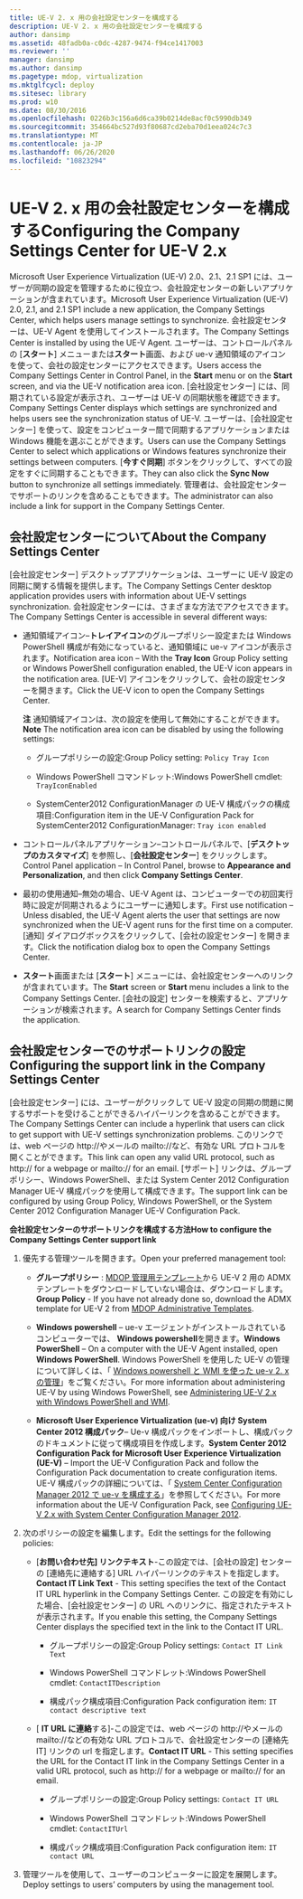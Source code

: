 ```yaml
---
title: UE-V 2. x 用の会社設定センターを構成する
description: UE-V 2. x 用の会社設定センターを構成する
author: dansimp
ms.assetid: 48fadb0a-c0dc-4287-9474-f94ce1417003
ms.reviewer: ''
manager: dansimp
ms.author: dansimp
ms.pagetype: mdop, virtualization
ms.mktglfcycl: deploy
ms.sitesec: library
ms.prod: w10
ms.date: 08/30/2016
ms.openlocfilehash: 0226b3c156a6d6ca39b0214de8acf0c5990db349
ms.sourcegitcommit: 354664bc527d93f80687cd2eba70d1eea024c7c3
ms.translationtype: MT
ms.contentlocale: ja-JP
ms.lasthandoff: 06/26/2020
ms.locfileid: "10823294"
---
```

# <span data-ttu-id="64f07-103">UE-V 2. x 用の会社設定センターを構成する</span><span class="sxs-lookup"><span data-stu-id="64f07-103">Configuring the Company Settings Center for UE-V 2.x</span></span>


<span data-ttu-id="64f07-104">Microsoft User Experience Virtualization (UE-V) 2.0、2.1、2.1 SP1 には、ユーザーが同期の設定を管理するために役立つ、会社設定センターの新しいアプリケーションが含まれています。</span><span class="sxs-lookup"><span data-stu-id="64f07-104">Microsoft User Experience Virtualization (UE-V) 2.0, 2.1, and 2.1 SP1 include a new application, the Company Settings Center, which helps users manage settings to synchronize.</span></span> <span data-ttu-id="64f07-105">会社設定センターは、UE-V Agent を使用してインストールされます。</span><span class="sxs-lookup"><span data-stu-id="64f07-105">The Company Settings Center is installed by using the UE-V Agent.</span></span> <span data-ttu-id="64f07-106">ユーザーは、コントロールパネルの [**スタート**] メニューまたは**スタート**画面、および ue-v 通知領域のアイコンを使って、会社の設定センターにアクセスできます。</span><span class="sxs-lookup"><span data-stu-id="64f07-106">Users access the Company Settings Center in Control Panel, in the **Start** menu or on the **Start** screen, and via the UE-V notification area icon.</span></span> <span data-ttu-id="64f07-107">[会社設定センター] には、同期されている設定が表示され、ユーザーは UE-V の同期状態を確認できます。</span><span class="sxs-lookup"><span data-stu-id="64f07-107">Company Settings Center displays which settings are synchronized and helps users see the synchronization status of UE-V.</span></span> <span data-ttu-id="64f07-108">ユーザーは、[会社設定センター] を使って、設定をコンピューター間で同期するアプリケーションまたは Windows 機能を選ぶことができます。</span><span class="sxs-lookup"><span data-stu-id="64f07-108">Users can use the Company Settings Center to select which applications or Windows features synchronize their settings between computers.</span></span> <span data-ttu-id="64f07-109">[**今すぐ同期**] ボタンをクリックして、すべての設定をすぐに同期することもできます。</span><span class="sxs-lookup"><span data-stu-id="64f07-109">They can also click the **Sync Now** button to synchronize all settings immediately.</span></span> <span data-ttu-id="64f07-110">管理者は、会社設定センターでサポートのリンクを含めることもできます。</span><span class="sxs-lookup"><span data-stu-id="64f07-110">The administrator can also include a link for support in the Company Settings Center.</span></span>

## <span data-ttu-id="64f07-111">会社設定センターについて</span><span class="sxs-lookup"><span data-stu-id="64f07-111">About the Company Settings Center</span></span>


<span data-ttu-id="64f07-112">[会社設定センター] デスクトップアプリケーションは、ユーザーに UE-V 設定の同期に関する情報を提供します。</span><span class="sxs-lookup"><span data-stu-id="64f07-112">The Company Settings Center desktop application provides users with information about UE-V settings synchronization.</span></span> <span data-ttu-id="64f07-113">会社設定センターには、さまざまな方法でアクセスできます。</span><span class="sxs-lookup"><span data-stu-id="64f07-113">The Company Settings Center is accessible in several different ways:</span></span>

-   <span data-ttu-id="64f07-114">通知領域アイコン–**トレイアイコン**のグループポリシー設定または Windows PowerShell 構成が有効になっていると、通知領域に ue-v アイコンが表示されます。</span><span class="sxs-lookup"><span data-stu-id="64f07-114">Notification area icon – With the **Tray Icon** Group Policy setting or Windows PowerShell configuration enabled, the UE-V icon appears in the notification area.</span></span> <span data-ttu-id="64f07-115">[UE-V] アイコンをクリックして、会社の設定センターを開きます。</span><span class="sxs-lookup"><span data-stu-id="64f07-115">Click the UE-V icon to open the Company Settings Center.</span></span>

    <span data-ttu-id="64f07-116">**注** 通知領域アイコンは、次の設定を使用して無効にすることができます。</span><span class="sxs-lookup"><span data-stu-id="64f07-116">**Note** The notification area icon can be disabled by using the following settings:</span></span>

    -   <span data-ttu-id="64f07-117">グループポリシーの設定:</span><span class="sxs-lookup"><span data-stu-id="64f07-117">Group Policy setting:</span></span> `Policy Tray Icon`

    -   <span data-ttu-id="64f07-118">Windows PowerShell コマンドレット:</span><span class="sxs-lookup"><span data-stu-id="64f07-118">Windows PowerShell cmdlet:</span></span> `TrayIconEnabled`

    -   <span data-ttu-id="64f07-119">SystemCenter2012 ConfigurationManager の UE-V 構成パックの構成項目:</span><span class="sxs-lookup"><span data-stu-id="64f07-119">Configuration item in the UE-V Configuration Pack for SystemCenter2012 ConfigurationManager:</span></span> `Tray icon enabled`

     

-   <span data-ttu-id="64f07-120">コントロールパネルアプリケーション–コントロールパネルで、[**デスクトップのカスタマイズ**] を参照し、[**会社設定センター**] をクリックします。</span><span class="sxs-lookup"><span data-stu-id="64f07-120">Control Panel application – In Control Panel, browse to **Appearance and Personalization**, and then click **Company Settings Center**.</span></span>

-   <span data-ttu-id="64f07-121">最初の使用通知–無効の場合、UE-V Agent は、コンピューターでの初回実行時に設定が同期されるようにユーザーに通知します。</span><span class="sxs-lookup"><span data-stu-id="64f07-121">First use notification – Unless disabled, the UE-V Agent alerts the user that settings are now synchronized when the UE-V agent runs for the first time on a computer.</span></span> <span data-ttu-id="64f07-122">[通知] ダイアログボックスをクリックして、[会社の設定センター] を開きます。</span><span class="sxs-lookup"><span data-stu-id="64f07-122">Click the notification dialog box to open the Company Settings Center.</span></span>

-   <span data-ttu-id="64f07-123">**スタート**画面または [**スタート**] メニューには、会社設定センターへのリンクが含まれています。</span><span class="sxs-lookup"><span data-stu-id="64f07-123">The **Start** screen or **Start** menu includes a link to the Company Settings Center.</span></span> <span data-ttu-id="64f07-124">[会社の設定] センターを検索すると、アプリケーションが検索されます。</span><span class="sxs-lookup"><span data-stu-id="64f07-124">A search for Company Settings Center finds the application.</span></span>

## <span data-ttu-id="64f07-125">会社設定センターでのサポートリンクの設定</span><span class="sxs-lookup"><span data-stu-id="64f07-125">Configuring the support link in the Company Settings Center</span></span>


<span data-ttu-id="64f07-126">[会社設定センター] には、ユーザーがクリックして UE-V 設定の同期の問題に関するサポートを受けることができるハイパーリンクを含めることができます。</span><span class="sxs-lookup"><span data-stu-id="64f07-126">The Company Settings Center can include a hyperlink that users can click to get support with UE-V settings synchronization problems.</span></span> <span data-ttu-id="64f07-127">このリンクでは、web ページの http://やメールの mailto://など、有効な URL プロトコルを開くことができます。</span><span class="sxs-lookup"><span data-stu-id="64f07-127">This link can open any valid URL protocol, such as http:// for a webpage or mailto:// for an email.</span></span> <span data-ttu-id="64f07-128">[サポート] リンクは、グループポリシー、Windows PowerShell、または System Center 2012 Configuration Manager UE-V 構成パックを使用して構成できます。</span><span class="sxs-lookup"><span data-stu-id="64f07-128">The support link can be configured by using Group Policy, Windows PowerShell, or the System Center 2012 Configuration Manager UE-V Configuration Pack.</span></span>

**<span data-ttu-id="64f07-129">会社設定センターのサポートリンクを構成する方法</span><span class="sxs-lookup"><span data-stu-id="64f07-129">How to configure the Company Settings Center support link</span></span>**

1.  <span data-ttu-id="64f07-130">優先する管理ツールを開きます。</span><span class="sxs-lookup"><span data-stu-id="64f07-130">Open your preferred management tool:</span></span>

    -   <span data-ttu-id="64f07-131">**グループポリシー** : [MDOP 管理用テンプレート](https://go.microsoft.com/fwlink/p/?LinkId=393941)から UE-V 2 用の ADMX テンプレートをダウンロードしていない場合は、ダウンロードします。</span><span class="sxs-lookup"><span data-stu-id="64f07-131">**Group Policy** - If you have not already done so, download the ADMX template for UE-V 2 from [MDOP Administrative Templates](https://go.microsoft.com/fwlink/p/?LinkId=393941).</span></span>

    -   <span data-ttu-id="64f07-132">**Windows powershell** – ue-v エージェントがインストールされているコンピューターでは、 **Windows powershell**を開きます。</span><span class="sxs-lookup"><span data-stu-id="64f07-132">**Windows PowerShell** – On a computer with the UE-V Agent installed, open **Windows PowerShell**.</span></span> <span data-ttu-id="64f07-133">Windows PowerShell を使用した UE-V の管理について詳しくは、「 [Windows powershell と WMI を使った ue-v 2. x の管理](administering-ue-v-2x-with-windows-powershell-and-wmi-both-uevv2.md)」をご覧ください。</span><span class="sxs-lookup"><span data-stu-id="64f07-133">For more information about administering UE-V by using Windows PowerShell, see [Administering UE-V 2.x with Windows PowerShell and WMI](administering-ue-v-2x-with-windows-powershell-and-wmi-both-uevv2.md).</span></span>

    -   <span data-ttu-id="64f07-134">**Microsoft User Experience Virtualization (ue-v) 向け System Center 2012 構成パック**– Ue-v 構成パックをインポートし、構成パックのドキュメントに従って構成項目を作成します。</span><span class="sxs-lookup"><span data-stu-id="64f07-134">**System Center 2012 Configuration Pack for Microsoft User Experience Virtualization (UE-V)** – Import the UE-V Configuration Pack and follow the Configuration Pack documentation to create configuration items.</span></span> <span data-ttu-id="64f07-135">UE-V 構成パックの詳細については、「 [System Center Configuration Manager 2012 で ue-v を構成する](configuring-ue-v-2x-with-system-center-configuration-manager-2012-both-uevv2.md)」を参照してください。</span><span class="sxs-lookup"><span data-stu-id="64f07-135">For more information about the UE-V Configuration Pack, see [Configuring UE-V 2.x with System Center Configuration Manager 2012](configuring-ue-v-2x-with-system-center-configuration-manager-2012-both-uevv2.md).</span></span>

2.  <span data-ttu-id="64f07-136">次のポリシーの設定を編集します。</span><span class="sxs-lookup"><span data-stu-id="64f07-136">Edit the settings for the following policies:</span></span>

    -   <span data-ttu-id="64f07-137">[**お問い合わせ先] リンクテキスト**-この設定では、[会社の設定] センターの [連絡先に連絡する] URL ハイパーリンクのテキストを指定します。</span><span class="sxs-lookup"><span data-stu-id="64f07-137">**Contact IT Link Text** - This setting specifies the text of the Contact IT URL hyperlink in the Company Settings Center.</span></span> <span data-ttu-id="64f07-138">この設定を有効にした場合、[会社設定センター] の URL へのリンクに、指定されたテキストが表示されます。</span><span class="sxs-lookup"><span data-stu-id="64f07-138">If you enable this setting, the Company Settings Center displays the specified text in the link to the Contact IT URL.</span></span>

        -   <span data-ttu-id="64f07-139">グループポリシーの設定:</span><span class="sxs-lookup"><span data-stu-id="64f07-139">Group Policy settings:</span></span> `Contact IT Link Text`

        -   <span data-ttu-id="64f07-140">Windows PowerShell コマンドレット:</span><span class="sxs-lookup"><span data-stu-id="64f07-140">Windows PowerShell cmdlet:</span></span> `ContactITDescription`

        -   <span data-ttu-id="64f07-141">構成パック構成項目:</span><span class="sxs-lookup"><span data-stu-id="64f07-141">Configuration Pack configuration item:</span></span> `IT contact descriptive text`

    -   <span data-ttu-id="64f07-142">[ **IT URL に連絡**する]-この設定では、web ページの http://やメールの mailto://などの有効な URL プロトコルで、会社設定センターの [連絡先 IT] リンクの url を指定します。</span><span class="sxs-lookup"><span data-stu-id="64f07-142">**Contact IT URL** - This setting specifies the URL for the Contact IT link in the Company Settings Center in a valid URL protocol, such as http:// for a webpage or mailto:// for an email.</span></span>

        -   <span data-ttu-id="64f07-143">グループポリシーの設定:</span><span class="sxs-lookup"><span data-stu-id="64f07-143">Group Policy settings:</span></span> `Contact IT URL`

        -   <span data-ttu-id="64f07-144">Windows PowerShell コマンドレット:</span><span class="sxs-lookup"><span data-stu-id="64f07-144">Windows PowerShell cmdlet:</span></span> `ContactITUrl`

        -   <span data-ttu-id="64f07-145">構成パック構成項目:</span><span class="sxs-lookup"><span data-stu-id="64f07-145">Configuration Pack configuration item:</span></span> `IT contact URL`

3.  <span data-ttu-id="64f07-146">管理ツールを使用して、ユーザーのコンピューターに設定を展開します。</span><span class="sxs-lookup"><span data-stu-id="64f07-146">Deploy settings to users’ computers by using the management tool.</span></span>






 

 





